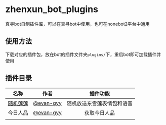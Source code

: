 # zhenxun_bot_plugins

真寻bot自制插件库，可以在真寻bot中使用，也可在nonebot2平台中通用

## 使用方法

下载对应的插件包，放在bot的插件文件夹`plugins/`下，重启bot即可加载插件并使用

## 插件目录

|                             名称                             |                   作者                   |          插件功能          |
| :----------------------------------------------------------: | :--------------------------------------: | :------------------------: |
| [随机莲莲](https://github.com/evan-gyy/zhenxun_bot_plugins/tree/master/lianlian) | [@evan-gyy](https://github.com/evan-gyy) | 随机放送东雪莲表情包和语音 |
|                           今日人品                           | [@evan-gyy](https://github.com/evan-gyy) |        获取今日人品        |
|                                                              |                                          |                            |

